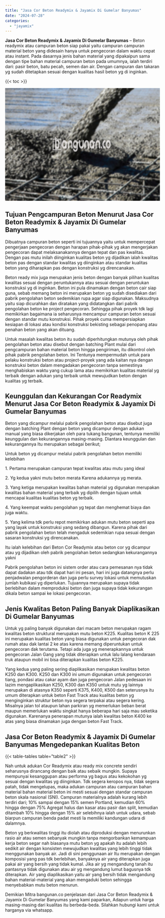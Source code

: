 ```yaml
---
title: "Jasa Cor Beton Readymix & Jayamix Di Gumelar Banyumas"
date: "2024-07-28"
categories: 
  - "jayamix"
---
```


**Jasa Cor Beton Readymix & Jayamix Di Gumelar Banyumas** – Beton readymix atau campuran beton siap pakai yaitu campuran campuran material beton yang didesain hanya untuk pengecoran dalam waktu cepat atau instant. Pada dasarnya jenis bahan material yang dipakaipun sama dengan tipe bahan material campuran beton pada umumnya, ialah terdiri dari: pasir beton, batu pecah, semen dan air. Dengan campuran dan takaran yg sudah ditetapkan sesuai dengan kualitas hasil beton yg di inginkan.

{{< toc >}}

![Jasa Cor Beton Readymix & Jayamix Di Gumelar Banyumas](/images/jasa-cor-readymix-06.png)

## Tujuan Pengcampuran Beton Menurut Jasa Cor Beton Readymix & Jayamix Di Gumelar Banyumas

Dibuatnya campuran beton seperti ini tujuannya yaitu untuk mempercepat pengerjaan pengecoran dengan harapan pihak-pihak yg akan mengerjakan pengecoran dapat melaksanakannya dengan tepat dan pas kwalitas. Dengan pas mutu inilah diinginkan kualitas beton yg dijadikan ialah kwalitas beton pas dengan standar kwalitas yg diinginkan atau standar kualitas beton yang diharapkan pas dengan konstruksi yg direncanakan.

Beton ready mix juga merupakan jenis beton dengan banyak pilihan kualitas kwalitas sesuai dengan peruntukannya atau sesuai dengan peruntukan konstruksi yg di inginkan. Beton ini pula dinamakan dengan beton cair siap guna, sebab memang beton ini merupakan beton yg sudah disediakan dari pabrik pengolahan beton sedemikian rupa agar siap digunakan. Maksudnya yaitu siap dicurahkan dan diratakan yang didatangkan dari pabrik pengolahan beton ke project pengecoran. Sehingga pihak proyek tdk lagi memikirkan bagaimana ia seharusnya mencampur campuran beton sesuai dengan standar mutu konstruksi. Pihak proyek cuma mempersiapkan kesiapan di lokasi atau kondisi konstruksi bekisting sebagai penopang atau penahan beton yang akan dituang.

Untuk masalah kwalitas beton itu sudah diperhitungkan mutunya oleh pihak pengolahan beton atau disebut dengan batching Plant mulai dari pengcampuran bahan material beton hingga pengiriman, itu dikontrol oleh pihak pabrik pengolahan beton. Ini Tentunya mempermudah untuk para pelaku konstruksi beton atau project-proyek yang ada kaitan nya dengan konstruksi beton dalam mengadakan pengecoran tanpa semestinya menghabiskan waktu yang cukup lama atau memikirkan kualitas material yg terbaik dengan adukan yang terbaik untuk mewujudkan beton dengan kualitas yg terbaik.

## Keunggulan dan Kekurangan Cor Readymix Menurut Jasa Cor Beton Readymix & Jayamix Di Gumelar Banyumas

Beton yang dicampur melalui pabrik pengolahan beton atau disebut juga dengan batching Plant dengan beton yang dicampur dengan adukan manual yang biasa dikerjakan oleh para tukang bangunan, tentunya memiliki keunggulan dan kekurangannya masing-masing. Diantara keunggulan dan kekurangannya Itu merupakan sebagai berikut;

Untuk beton yg dicampur melalui pabrik pengolahan beton memiliki kelebihan

1\. Pertama merupakan campuran tepat kwalitas atau mutu yang ideal

2\. Yg kedua yakni mutu beton merata Karena adukannya yg merata.

3\. Yang ketiga merupakan kwalitas bahan material yg digunakan merupakan kwalitas bahan material yang terbaik yg dipilih dengan tujuan untuk mencapai kualitas kualitas beton yg terbaik.

4\. Yang keempat waktu pengolahan yg tepat dan menghemat biaya dan juga waktu.

5\. Yang kelima tdk perlu repot memikirkan adukan mutu beton seperti apa yang layak untuk konstruksi yang sedang dibangun. Karena pihak dari pabrik pengolahan beton telah mengaduk sedemikian rupa sesuai dengan sasaran konstruksi yg direncanakan.

Itu ialah kelebihan dari Beton Cor Readymix atau beton cor yg dicampur atau yg dijadikan oleh pabrik pengolahan beton sedangkan kekurangannya yakni

Pabrik pengolahan beton ini sistem order atau cara pemesanan nya tidak dapat dadakan atau tdk dapat hari ini pesan, hari ini juga datangnya perlu penjadwalan pengorderan dan juga perlu survey lokasi untuk memutuskan jumlah kubikasi yg diperlukan. Tujuannya merupakan supaya tidak berlebihan dalam memproduksi beton dan juga supaya tidak kekurangan dikala beton sampai ke lokasi pengecoran.

## Jenis Kwalitas Beton Paling Banyak Diaplikasikan Di Gumelar Banyumas

Untuk yg paling banyak digunakan dari macam beton merupakan ragam kwalitas beton struktural merupakan mutu beton K225. Kualitas beton K 225 ini merupakan kualitas beton yang biasa digunakan untuk pengecoran dak rumah atau dak lantai 2 ke atas karena memang diperuntukan untuk pengecoran dak terutama. Tetapi ada juga yg menerapkannya untuk pengecoran Jalan Gang yang tidak diterapkan untuk lalu lalang kendaraan truk ataupun mobil ini bisa diterapkan kualitas beton K225.

Yang kedua yang paling sering diaplikasikan merupakan kwalitas beton K250 dan K300. K250 dan K300 ini umum digunakan untuk pengecoran tiang, pondasi atau cakar ayam dan juga pengecoran Jalan pedesaan ini lazim mengaplikasikan K250, K300 dan K350 untuk mutu yg lainnya merupakan di atasnya K350 seperti K375, K400, K500 dan seterusnya itu umum diterapkan untuk beton Fast Track atau kualitas beton yg menginginkan struktur beton nya segera terpakai atau segera kering. Misalnya jalan tol ataupun lahan parkiran yg memerlukan beban berat maupun memerlukan waktu singkat hanya beberapa hari saja mau seketika digunakan. Karenanya penerapan mutunya ialah kwalitas beton K400 ke atas yang biasa dinamakan juga dengan beton Fast Track.

## Jasa Cor Beton Readymix & Jayamix Di Gumelar Banyumas Mengedepankan Kualitas Beton

{{< table-tables table="table2" >}}

Nah untuk adukan Cor Readymix atau ready mix concrete sendiri seharusnya dirancang dengan baik atau sebaik mungkin. Supaya mempunyai kesanggupan atau performa yg bagus atau kekokohan yg sesuai dengan kwalitas yg diinginkan. Tdk segera keropos nya, tidak segera patah, tidak mengelupas, maka adukan campuran atau campuran bahan material bahan material beton ini mesti sesuai dengan standar campuran beton skala nasional (SNI). Campuran materialnya adalah kurang lebih terdiri dari; 10% sampai dengan 15% semen Portland, kemudian 60% hingga dengan 75% Agregat halus dan kasar atau pasir dan split, kemudian ditambah 10% hingga dengan 15% air selebihnya ialah untuk udara, sebab biarpun campuran benda padat mesti Ia memiliki kandungan udara di dalamnya.

Beton yg berkwalitas tinggi itu diolah atau diproduksi dengan menurunkan rasio air atau semen sebanyak mungkin tanpa mengorbankan kemampuan kerja beton segar nah biasanya mutu beton yg apakah itu adalah lebih sedikit air dengan konsisten mewujudkan kwalitas yang lebih tinggi tidak menggunakan banyak air. Jadi di sini penggunaan air Itu merupakan dengan komposisi yang pas tdk berlebihan, banyaknya air yang diterapkan juga pakai air yang bersih yang tidak kumal. Jika air yg mengandung tanah itu pantasnya tidak digunakan atau air yg mengandung lumut bagusnya tdk diterapkan. Air yang diaplikasikan yaitu air yang bersih tidak mengandung bahan material-material yang akan mengaduki beton sehingga menyebabkan mutu beton menurun.

Demikian Mitra bangunan.co penjelasan dari Jasa Cor Beton Readymix & Jayamix Di Gumelar Banyumas yang kami paparkan, Adapun untuk harga masing-masing dari kualitas itu berbeda-beda. Silahkan hubungi kami untuk harganya via whatsapp.
